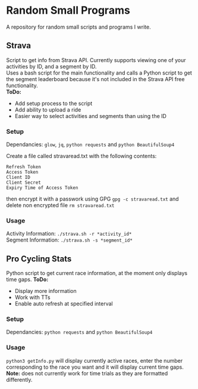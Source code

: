 # Random Small Programs

A repository for random small scripts and programs I write. 

## Strava

Script to get info from Strava API. Currently supports viewing one of your activities by ID, and a segment by ID.  
Uses a bash script for the main functionality and calls a Python script to get the segment leaderboard because it's not included in the Strava API free functionality.  
**ToDo:** 
* Add setup process to the script
* Add ability to upload a ride
* Easier way to select activities and segments than using the ID

### Setup

Dependancies: `glow`, `jq`, `python requests` and `python BeautifulSoup4`  

Create a file called stravaread.txt with the following contents:

```
Refresh Token
Access Token
Client ID
Client Secret
Expiry Time of Access Token
```

then encrypt it with a passwork using GPG `gpg -c stravaread.txt` and delete non encrypted file `rm stravaread.txt`

### Usage 

Activity Information: `./strava.sh -r *activity_id*`  
Segment Information: `./strava.sh -s *segment_id*`

## Pro Cycling Stats

Python script to get current race information, at the moment only displays time gaps. 
**ToDo:**
* Display more information
* Work with TTs
* Enable auto refresh at specified interval

### Setup

Dependancies: `python requests` and `python BeautifulSoup4`

### Usage

`python3 getInfo.py` will display currently active races, enter the number corresponding to the race you want and it will display current time gaps. **Note:** does not currently work for time trials as they are formatted differently. 
